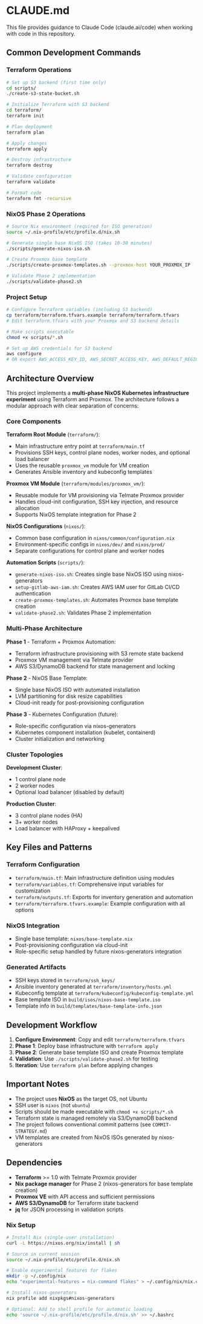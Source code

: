 # CLAUDE.md

This file provides guidance to Claude Code (claude.ai/code) when working with code in this repository.

## Common Development Commands

### Terraform Operations
```bash
# Set up S3 backend (first time only)
cd scripts/
./create-s3-state-bucket.sh

# Initialize Terraform with S3 backend
cd terraform/
terraform init

# Plan deployment
terraform plan

# Apply changes
terraform apply

# Destroy infrastructure
terraform destroy

# Validate configuration
terraform validate

# Format code
terraform fmt -recursive
```

### NixOS Phase 2 Operations
```bash
# Source Nix environment (required for ISO generation)
source ~/.nix-profile/etc/profile.d/nix.sh

# Generate single base NixOS ISO (takes 10-30 minutes)
./scripts/generate-nixos-iso.sh

# Create Proxmox base template
./scripts/create-proxmox-templates.sh --proxmox-host YOUR_PROXMOX_IP

# Validate Phase 2 implementation
./scripts/validate-phase2.sh
```

### Project Setup
```bash
# Configure Terraform variables (including S3 backend)
cp terraform/terraform.tfvars.example terraform/terraform.tfvars
# Edit terraform.tfvars with your Proxmox and S3 backend details

# Make scripts executable
chmod +x scripts/*.sh

# Set up AWS credentials for S3 backend
aws configure
# OR export AWS_ACCESS_KEY_ID, AWS_SECRET_ACCESS_KEY, AWS_DEFAULT_REGION
```

## Architecture Overview

This project implements a **multi-phase NixOS Kubernetes infrastructure experiment** using Terraform and Proxmox. The architecture follows a modular approach with clear separation of concerns:

### Core Components

**Terraform Root Module** (`terraform/`):
- Main infrastructure entry point at `terraform/main.tf`
- Provisions SSH keys, control plane nodes, worker nodes, and optional load balancer
- Uses the reusable `proxmox_vm` module for VM creation
- Generates Ansible inventory and kubeconfig templates

**Proxmox VM Module** (`terraform/modules/proxmox_vm/`):
- Reusable module for VM provisioning via Telmate Proxmox provider
- Handles cloud-init configuration, SSH key injection, and resource allocation
- Supports NixOS template integration for Phase 2

**NixOS Configurations** (`nixos/`):
- Common base configuration in `nixos/common/configuration.nix`
- Environment-specific configs in `nixos/dev/` and `nixos/prod/`
- Separate configurations for control plane and worker nodes

**Automation Scripts** (`scripts/`):
- `generate-nixos-iso.sh`: Creates single base NixOS ISO using nixos-generators
- `setup-gitlab-aws-iam.sh`: Creates AWS IAM user for GitLab CI/CD authentication
- `create-proxmox-templates.sh`: Automates Proxmox base template creation
- `validate-phase2.sh`: Validates Phase 2 implementation

### Multi-Phase Architecture

**Phase 1** - Terraform + Proxmox Automation:
- Terraform infrastructure provisioning with S3 remote state backend
- Proxmox VM management via Telmate provider
- AWS S3/DynamoDB backend for state management and locking

**Phase 2** - NixOS Base Template:
- Single base NixOS ISO with automated installation
- LVM partitioning for disk resize capabilities
- Cloud-init ready for post-provisioning configuration

**Phase 3** - Kubernetes Configuration (future):
- Role-specific configuration via nixos-generators
- Kubernetes component installation (kubelet, containerd)
- Cluster initialization and networking

### Cluster Topologies

**Development Cluster**:
- 1 control plane node
- 2 worker nodes
- Optional load balancer (disabled by default)

**Production Cluster**:
- 3 control plane nodes (HA)
- 3+ worker nodes
- Load balancer with HAProxy + keepalived

## Key Files and Patterns

### Terraform Configuration
- `terraform/main.tf`: Main infrastructure definition using modules
- `terraform/variables.tf`: Comprehensive input variables for customization
- `terraform/outputs.tf`: Exports for inventory generation and automation
- `terraform/terraform.tfvars.example`: Example configuration with all options

### NixOS Integration
- Single base template: `nixos/base-template.nix`
- Post-provisioning configuration via cloud-init
- Role-specific setup handled by future nixos-generators integration

### Generated Artifacts
- SSH keys stored in `terraform/ssh_keys/`
- Ansible inventory generated at `terraform/inventory/hosts.yml`
- Kubeconfig template at `terraform/kubeconfig/kubeconfig-template.yml`
- Base template ISO in `build/isos/nixos-base-template.iso`
- Template info in `build/templates/base-template-info.json`

## Development Workflow

1. **Configure Environment**: Copy and edit `terraform/terraform.tfvars`
2. **Phase 1**: Deploy base infrastructure with `terraform apply`
3. **Phase 2**: Generate base template ISO and create Proxmox template
4. **Validation**: Use `./scripts/validate-phase2.sh` for testing
5. **Iteration**: Use `terraform plan` before applying changes

## Important Notes

- The project uses **NixOS** as the target OS, not Ubuntu
- SSH user is `nixos` (not `ubuntu`)
- Scripts should be made executable with `chmod +x scripts/*.sh`
- Terraform state is managed remotely via S3/DynamoDB backend
- The project follows conventional commit patterns (see `COMMIT-STRATEGY.md`)
- VM templates are created from NixOS ISOs generated by nixos-generators

## Dependencies

- **Terraform** >= 1.0 with Telmate Proxmox provider
- **Nix package manager** for Phase 2 (nixos-generators for base template creation)
- **Proxmox VE** with API access and sufficient permissions
- **AWS S3/DynamoDB** for Terraform state backend
- **jq** for JSON processing in validation scripts

### Nix Setup
```bash
# Install Nix (single-user installation)
curl -L https://nixos.org/nix/install | sh

# Source in current session
source ~/.nix-profile/etc/profile.d/nix.sh

# Enable experimental features for flakes
mkdir -p ~/.config/nix
echo "experimental-features = nix-command flakes" > ~/.config/nix/nix.conf

# Install nixos-generators
nix profile add nixpkgs#nixos-generators

# Optional: Add to shell profile for automatic loading
echo 'source ~/.nix-profile/etc/profile.d/nix.sh' >> ~/.bashrc
```